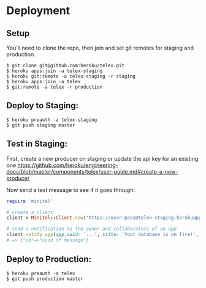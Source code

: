 # Deployment

## Setup

You'll need to clone the repo, then join and set git remotes for staging and production.

```
$ git clone git@github.com:heroku/telex.git
$ heroku apps:join -a telex-staging
$ heroku git:remote -a telex-staging -r staging
$ heroku apps:join -a telex
$ git:remote -a telex -r production
```

## Deploy to Staging:

```
$ heroku preauth -a telex-staging
$ git push staging master
```

## Test in Staging:

First, create a new producer on staging or update the api key for an existing one https://github.com/heroku/engineering-docs/blob/master/components/telex/user-guide.md#create-a-new-producer

Now send a test message to see if it goes through:

```ruby
require 'minitel'

# create a client
client = Minitel::Client.new("https://user:pass@telex-staging.herokuapp.com")

# send a notification to the owner and collaborators of an app
client.notify_app(app_uuid: '...', title: 'Your database is on fire!', body: 'Sorry.')
# => {"id"=>"uuid of message"}
```

## Deploy to Production:

```
$ heroku preauth -a telex
$ git push production master
```
